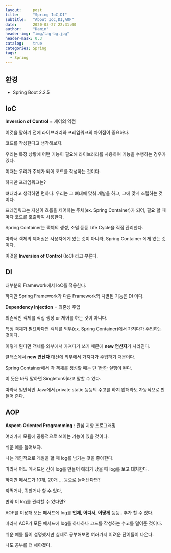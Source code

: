 ```yaml
---
layout:     post
title:      "Spring IoC,DI"
subtitle:   "About Ioc,DI,AOP"
date:       2020-03-27 22:31:00
author:     "Damin"
header-img: "img/tag-bg.jpg"
header-mask: 0.3
catalog:    true
categories: Spring
tags:
  - Spring
---
```


## 환경

- Spring Boot 2.2.5

## IoC

**Inversion of Control** = 제어의 역전

이것을 말하기 전에 라이브러리와 프레임워크의 차이점이 중요하다.

코드를 작성한다고 생각해보자.

우리는 특정 상황에 어떤 기능이 필요해 라이브러리를 사용하여 기능을 수행하는 경우가 있다.

이때는 우리가 주체가 되어 코드를 작성하는 것이다.

하지만 프레임워크는?

뼈대라고 생각하면 편하다. 우리는 그 뼈대에 맞춰 개발을 하고, 그에 맞게 조립하는 것이다.

프레임워크는 자신이 흐름을 제어하는 주체(ex. Spring Container)가 되어, 필요 할 때마다 코드를 호출하여 사용한다.

Spring Container는 객체의 생성, 소멸 등등 Life Cycle을 직접 관리한다.

따라서 객체의 제어권은 사용자에게 있는 것이 아니라, Spring Container 에게 있는 것이다.

이것을 **Inversion of Control** (IoC) 라고 부른다.

## DI

대부분의 Framework에서 IoC를 적용한다.

하지만 Spring Framework가 다른 Framework와 차별된 기능은 DI 이다.

**Dependency Injection** = 의존성 주입

의존적인 객체를 직접 생성 or 제어를 하는 것이 아니다.

특정 객체가 필요하다면 객체를 외부(ex. Spring Container)에서 가져다가 주입하는 것이다.

이렇게 된다면 객체를 외부에서 가져다가 쓰기 때문에 **new 연산자**가 사라진다.

클래스에서 **new 연산자** 대신에 외부에서 가져다가 주입하기 때문이다.

Spring Container에서 각 객체를 생성할 때는 단 1번만 실행이 된다.

이 뜻은 바꿔 말하면 Singleton이라고 말할 수 있다.

따라서 일반적인 Java에서 private static 등등의 수고를 하지 않더라도 자동적으로 만들어 준다.

## AOP

**Aspect-Oriented Programming** : 관심 지향 프로그래밍

여러가지 모듈에 공통적으로 쓰이는 기능이 있을 것이다.

쉬운 예를 들어보자.

나는 개인적으로 개발을 할 때 log를 남기는 것을 좋아한다.

따라서 어느 메서드던 간에 log를 만들어 에러가 났을 때 log를 보고 대처한다.

하지만 메서드가 10개, 20개 ... 등으로 늘어난다면?

까먹거나, 귀찮거나 할 수 있다.

만약 이 log를 관리할 수 있다면?

AOP를 이용해 모든 메서드에 log를 **언제, 어디서, 어떻게** 등등.. 추가 할 수 있다.

따라서 AOP가 모든 메서드에 log를 하나하나 코드를 작성하는 수고를 덜어준 것이다.

쉬운 예를 들어 설명했지만 실제로 공부해보면 여러가지 어려운 단어들이 나온다.

나도 공부를 더 해야겠다.

<script src="https://utteranc.es/client.js" repo="damin8/blog-comment" issue-term="title" label="Comment" theme="github-light" crossorigin="anonymous" async>
</script>


